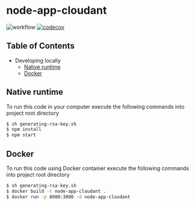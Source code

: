 # node-app-cloudant

![workflow](https://github.com/leonardofurnielis/node-app-cloudant/actions/workflows/test-coverage.yml/badge.svg)
[![codecov](https://codecov.io/gh/leonardofurnielis/node-app-cloudant/branch/master/graph/badge.svg?token=5LTEJCG91W)](https://codecov.io/gh/leonardofurnielis/node-app-cloudant)

## Table of Contents

- Developing locally
  - [Native runtime](#native-runtime)
  - [Docker](#docker)

## Native runtime 

To run this code in your computer execute the following commands into project root directory

```bash
$ sh generating-rsa-key.sh
$ npm install
$ npm start
```

## Docker

To run this code using Docker container execute the following commands into project root directory

```bash
$ sh generating-rsa-key.sh
$ docker build -t node-app-cloudant .
$ docker run -p 8080:3000 -d node-app-cloudant
```
